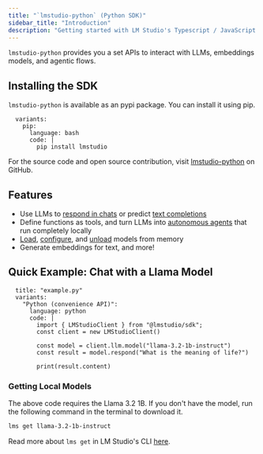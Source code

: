 ```yaml
---
title: "`lmstudio-python` (Python SDK)"
sidebar_title: "Introduction"
description: "Getting started with LM Studio's Typescript / JavaScript SDK"
---
```


`lmstudio-python` provides you a set APIs to interact with LLMs, embeddings models, and agentic flows.

## Installing the SDK

`lmstudio-python` is available as an pypi package. You can install it using pip.

```lms_code_snippet
  variants:
    pip:
      language: bash
      code: |
        pip install lmstudio
```

For the source code and open source contribution, visit [lmstudio-python](https://github.com/lmstudio-ai/lmstudio-python) on GitHub.

## Features

- Use LLMs to [respond in chats](./python/llm-prediction/chat-completion) or predict [text completions](./python/llm-prediction/completion)
- Define functions as tools, and turn LLMs into [autonomous agents](./python/agent) that run completely locally
- [Load](./python/manage-models/loading), [configure](./python/llm-prediction/parameters), and [unload](./python/manage-models/loading) models from memory
- Generate embeddings for text, and more!

## Quick Example: Chat with a Llama Model

```lms_code_snippet
  title: "example.py"
  variants:
    "Python (convenience API)":
      language: python
      code: |
        import { LMStudioClient } from "@lmstudio/sdk";
        const client = new LMStudioClient()

        const model = client.llm.model("llama-3.2-1b-instruct")
        const result = model.respond("What is the meaning of life?")
        
        print(result.content)
```

### Getting Local Models

The above code requires the Llama 3.2 1B. If you don't have the model, run the following command in the terminal to download it.

```bash
lms get llama-3.2-1b-instruct
```

Read more about `lms get` in LM Studio's CLI [here](./cli/get).

